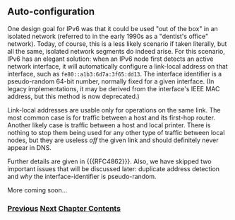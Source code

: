 ## Auto-configuration

One design goal for IPv6 was that it could be used "out of the box" in an isolated network (referred to in the early 1990s as a "dentist's office" network). Today, of course, this is a less likely scenario if taken literally, but all the same, isolated network segments do indeed arise. For this scenario, IPv6 has an elegant solution: when an IPv6 node first detects an active network interface, it will automatically configure a link-local address on that interface, such as `fe80::a1b3:6d7a:3f65:dd13`. The interface identifier is a pseudo-random 64-bit number, normally fixed for a given interface. (In legacy implementations, it may be derived from the interface's IEEE MAC address, but this method is now deprecated.)

Link-local addresses are usable only for operations on the same link. The most common case is for traffic between a host and its first-hop router. Another likely case is traffic between a host and local printer. There is nothing to stop them being used for any other type of traffic between local nodes, but they are useless *off* the given link and should definitely never appear in DNS.

Further details are given in {{{RFC4862}}}. Also, we have skipped two important issues that will be discussed later: duplicate address detection and *why* the interface-identifier is pseudo-random.

More coming soon...

<!-- Link lines generated automatically; do not delete -->
### [<ins>Previous</ins>](Address%20resolution.md) [<ins>Next</ins>](Managed%20configuration.md) [<ins>Chapter Contents</ins>](2.%20IPv6%20Basic%20Technology.md)
